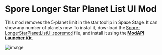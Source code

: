 # Spore Longer Star Planet List UI Mod

This mod removes the 5-planet limit in the star tooltip in Space Stage. It can show any number of planets now. To install it, download the [Spore-LongerStarPlanetListUI.sporemod](
https://github.com/emd4600/Spore-LongerStarPlanetListUI/releases/download/v1/Spore-LongerStarPlanetListUI.sporemod) file, and install it using the [**ModAPI Launcher Kit**](http://davoonline.com/sporemodder/rob55rod/ModAPI/Public/).

![imatge](https://github.com/user-attachments/assets/c2b5aa50-5d44-4065-b75f-b41e3da1b1c9)
